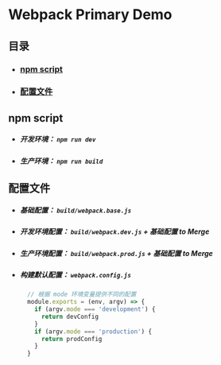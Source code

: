 # Webpack Primary Demo

## 目录

* ### [npm script](#npm-scripe)
* ### [配置文件](#configuration-file)


<h2 id="npm-scripe">npm script</h2>

* ##### 开发环境： `npm run dev`
* ##### 生产环境： `npm run build`

<h2 id="configuration-file">配置文件</h2>

* ##### 基础配置： `build/webpack.base.js`
* ##### 开发环境配置： `build/webpack.dev.js` +  基础配置 to Merge
* ##### 生产环境配置： `build/webpack.prod.js` +  基础配置 to Merge
* ##### 构建默认配置： `webpack.config.js`
  ```javascript
    // 根据 mode 环境变量提供不同的配置
    module.exports = (env, argv) => {
      if (argv.mode === 'development') {
        return devConfig
      }
      if (argv.mode === 'production') {
        return prodConfig
      }
    }
  ```